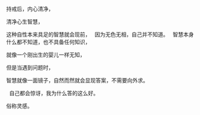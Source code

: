 持戒后，内心清净，

清净心生智慧，

这种自性本来具足的智慧就会现前，
&nbsp;
因为无色无相，自己并不知道。
&nbsp;
智慧本身什么都不知道，也不具备任何知识，

就像一个刚出生的婴儿一样无知，

但是当遇到问题时，

智慧就像一面镜子，自然而然就会显现答案，不需要向外求。

&nbsp;
自己都会惊讶，我为什么答的这么好。

俗称灵感。